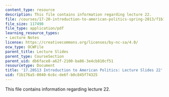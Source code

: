 ```yaml
---
content_type: resource
description: This file contains information regarding lecture 22.
file: /courses/17-20-introduction-to-american-politics-spring-2013/f1b176a500406c6cde6fb0c845f74325_MIT17_20S13_Lecture22.pdf
file_size: 117498
file_type: application/pdf
learning_resource_types:
- Lecture Notes
license: https://creativecommons.org/licenses/by-nc-sa/4.0/
ocw_type: OCWFile
parent_title: Lecture Slides
parent_type: CourseSection
parent_uid: db6face8-a62f-2100-ba86-3e4cb810cf51
resourcetype: Document
title: '17.20S13 Introduction to American Politics: Lecture Slides 22'
uid: f1b176a5-0040-6c6c-de6f-b0c845f74325
---
```

This file contains information regarding lecture 22.